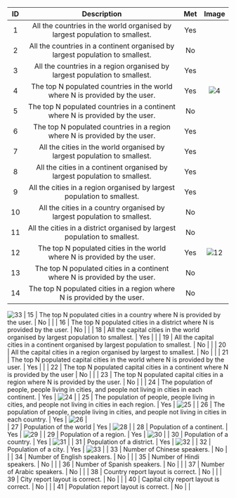 | ID |  Description | Met |  Image  |
| :----:        |    :----:   |          :----: |  :----: |  
| 1  | All the countries in the world organised by largest population to smallest.| Yes |  |
| 2  | All the countries in a continent organised by largest population to smallest.| No  |         |
| 3  | All the countries in a region organised by largest population to smallest.| Yes |         |
| 4  | The top N populated countries in the world where N is provided by the user.                                    | Yes | ![4](https://user-images.githubusercontent.com/73906847/116698356-2f73dc00-a9bc-11eb-9edc-35f8c1424217.PNG)        |
| 5  | The top N populated countries in a continent where N is provided by the user.                                  | No  |         |
| 6  | The top N populated countries in a region where N is provided by the user.                                     | Yes |         |
| 7  | All the cities in the world organised by largest population to smallest.                                       | Yes |         |
| 8  | All the cities in a continent organised by largest population to smallest.                                     | Yes |         |
| 9  | All the cities in a region organised by largest population to smallest.                                        | Yes |         |
| 10 | All the cities in a country organised by largest population to smallest.                                       | No  |         |
| 11 | All the cities in a district organised by largest population to smallest.                                      | No  |         |
| 12 | The top N populated cities in the world where N is provided by the user.                                       | Yes | ![12](https://user-images.githubusercontent.com/73906847/116697954-ba080b80-a9bb-11eb-94b6-3f7be511e1b2.PNG)|        |
| 13 | The top N populated cities in a continent where N is provided by the user.                                     | No  |         |
| 14 | The top N populated cities in a region where N is provided by the user.                                        | No  |         |
![33](https://user-images.githubusercontent.com/73906847/116698508-5d592080-a9bc-11eb-82dc-b0e6cef489b1.PNG)
| 15 | The top N populated cities in a country where N is provided by the user.                                       | No  |         |
| 16 | The top N populated cities in a district where N is provided by the user.                                      | No  |         |
| 18 | All the capital cities in the world organised by largest population to smallest.                               | Yes |         |
| 19 | All the capital cities in a continent organised by largest population to smallest.                             | No  |         |
| 20 | All the capital cities in a region organised by largest to smallest.                                           | No  |         |
| 21 | The top N populated capital cities in the world where N is provided by the user.                               | Yes |         |
| 22 | The top N populated capital cities in a continent where N is provided by the user                              | No  |         |
| 23 | The top N populated capital cities in a region where N is provided by the user.                                | No  |         |
| 24 | The population of people, people living in cities, and people not living in cities in each continent.          | Yes |  ![24](https://user-images.githubusercontent.com/73906847/116698495-5b8f5d00-a9bc-11eb-8bdd-eca9c227fc2a.PNG)       |
| 25 | The population of people, people living in cities, and people not living in cities in each region.             | Yes  |  ![25](https://user-images.githubusercontent.com/73906847/116698497-5c27f380-a9bc-11eb-81c8-2d873dc3503d.PNG)       |
| 26 | The population of people, people living in cities, and people not living in cities in each country.            | Yes  |  ![26](https://user-images.githubusercontent.com/73906847/116698499-5c27f380-a9bc-11eb-9271-6e97b708debb.PNG)       |                                  
| 27 | Population of the world                                                                                        | Yes |  ![28](https://user-images.githubusercontent.com/73906847/116698502-5cc08a00-a9bc-11eb-8cd0-444eb1fcc8f1.PNG)      |
| 28 | Population of a continent.                                                                                     | Yes | ![29](https://user-images.githubusercontent.com/73906847/116698503-5cc08a00-a9bc-11eb-9c7f-7f3b8d9b3647.PNG)       |
| 29 | Population of a region.                                                                                        | Yes | ![30](https://user-images.githubusercontent.com/73906847/116698504-5cc08a00-a9bc-11eb-9673-8aeca94e2dce.PNG)       |
| 30 | Population of a country.                                                                                       | Yes | ![31](https://user-images.githubusercontent.com/73906847/116698506-5d592080-a9bc-11eb-809e-3029f84e8c33.PNG)       |
| 31 | Population of a district.                                                                                      | Yes | ![32](https://user-images.githubusercontent.com/73906847/116698507-5d592080-a9bc-11eb-8b4b-72a667e5eccf.PNG)        |
| 32 | Population of a city.                                                                                          | Yes | ![33](https://user-images.githubusercontent.com/73906847/116698508-5d592080-a9bc-11eb-82dc-b0e6cef489b1.PNG)        |
| 33 | Number of Chinese speakers.                                                                                    | No  |         |
| 34 | Number of English speakers.                                                                                    | No  |         |
| 35 | Number of Hindi speakers.                                                                                      | No  |         |
| 36 | Number of Spanish speakers.                                                                                    | No  |         |
| 37 | Number of Arabic speakers.                                                                                     | No  |         |
| 38 | Country report layout is correct.                                                                              | No  |         |
| 39 | City report layout is correct.                                                                                 | No  |         |
| 40 | Capital city report layout is correct.                                                                         | No  |         |
| 41 | Population report layout is correct.                                                                           | No  |         |
